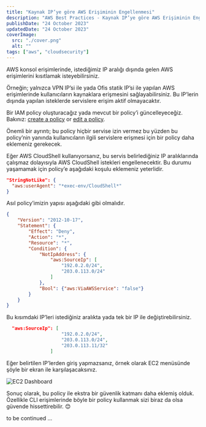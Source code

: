 ```yaml
---
title: "Kaynak IP’ye göre AWS Erişiminin Engellenmesi"
description: "AWS Best Practices - Kaynak IP’ye göre AWS Erişiminin Engellenmesi"
publishDate: "24 October 2023"
updatedDate: "24 October 2023"
coverImage:
  src: "./cover.png"
  alt: ""
tags: ["aws", "cloudsecurity"]
---
```


AWS konsol erişimlerinde, istediğimiz IP aralığı dışında gelen AWS erişimlerini kısıtlamak isteyebilirsiniz. 

Örneğin; yalnızca VPN IP’si ile yada Ofis statik IP’si ile yapılan AWS erişimlerinde kullanıcıların kaynaklara erişmesini sağlayabilirsiniz. Bu IP’lerin dışında yapılan isteklerde servislere erişim aktif olmayacaktır. 

Bir IAM policy oluşturacağız yada mevcut bir policy’i güncelleyeceğiz. Bakınız: [create a policy](https://docs.aws.amazon.com/IAM/latest/UserGuide/access_policies_create.html) or [edit a policy](https://docs.aws.amazon.com/IAM/latest/UserGuide/access_policies_manage-edit.html).

Önemli bir ayrıntı; bu policy hiçbir servise izin vermez bu yüzden bu policy’nin yanında kullanıcıların ilgili servislere erişmesi için bir policy daha eklemeniz gerekecek.

Eğer AWS CloudShell kullanıyorsanız, bu servis belirlediğiniz IP aralıklarında çalışmaz dolayısıyla  AWS CloudShell istekleri engellenecektir. Bu durumu yaşamamak için policy’e aşağıdaki koşulu eklemeniz yeterlidir.

```json
"StringNotLike": {
  "aws:userAgent": "*exec-env/CloudShell*"
}
```

Asıl policy’imizin yapısı aşağıdaki gibi olmalıdır. 

```json
{
    "Version": "2012-10-17",
    "Statement": {
        "Effect": "Deny",
        "Action": "*",
        "Resource": "*",
        "Condition": {
            "NotIpAddress": {
                "aws:SourceIp": [
                    "192.0.2.0/24",
                    "203.0.113.0/24"
                ]
            },
            "Bool": {"aws:ViaAWSService": "false"}
        }
    }
}
```

Bu kısımdaki IP’leri istediğiniz aralıkta yada tek bir IP ile değiştirebilirsiniz.

```json
  "aws:SourceIp": [
                    "192.0.2.0/24",
                    "203.0.113.0/24",
                    "203.0.113.11/32"
                ]
```

Eğer belirtilen IP’lerden giriş yapmazsanız, örnek olarak EC2 menüsünde şöyle bir ekran ile karşılaşacaksınız.

![EC2 Dashboard](https://dev-to-uploads.s3.amazonaws.com/uploads/articles/5fdz1mhs6dvln5b5ljxb.png)

Sonuç olarak, bu policy ile ekstra bir güvenlik katmanı daha eklemiş olduk. Özellikle CLI erişimlerinde böyle bir policy kullanmak sizi biraz da olsa güvende hissettirebilir. 😊

to be continued …
